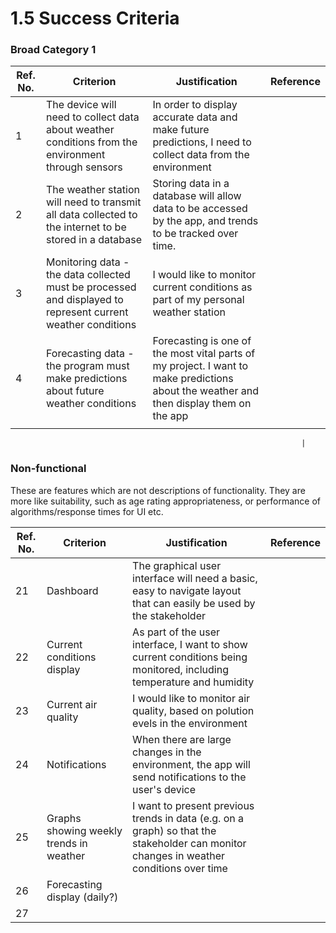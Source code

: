 # 1.5 Success Criteria

### Broad Category 1

| Ref. No. | Criterion                                                                                                    | Justification                                                                                                                           | Reference |
| -------- | ------------------------------------------------------------------------------------------------------------ | --------------------------------------------------------------------------------------------------------------------------------------- | --------- |
| 1        | The device will need to collect data about weather conditions from the environment through sensors           | In order to display accurate data and make future predictions, I need to collect data from the environment                              |           |
| 2        | The weather station will need to transmit all data collected to the internet to be stored in a database      | Storing data in a database will allow data to be accessed by the app, and trends to be tracked over time.                               |           |
| 3        | Monitoring data - the data collected must be processed and displayed to represent current weather conditions |  I would like to monitor current conditions as part of my personal weather station                                                      |           |
| 4        | Forecasting data - the program must make predictions about future weather conditions                         | Forecasting is one of the most vital parts of my project. I want to make predictions about the weather and then display them on the app |           |
|          |                                                                                                              |                                                                                                                                         |           |

```
                                                                 |
```



### Non-functional

These are features which are not descriptions of functionality. They are more like suitability, such as age rating appropriateness, or performance of algorithms/response times for UI etc.

| Ref. No. | Criterion                               | Justification                                                                                                                           | Reference |
| -------- | --------------------------------------- | --------------------------------------------------------------------------------------------------------------------------------------- | --------- |
| 21       | Dashboard                               | The graphical user interface will need a basic, easy to navigate layout that can easily be used by the stakeholder                      |           |
| 22       | Current conditions display              | As part of the user interface, I want to show current conditions being monitored, including temperature and humidity                    |           |
| 23       | Current air quality                     | I would like to monitor air quality, based on polution evels in the environment                                                         |           |
| 24       | Notifications                           | When there are large changes in the environment, the app will send notifications to the user's device                                   |           |
| 25       | Graphs showing weekly trends in weather | I want to present previous trends in data (e.g. on a graph) so that the stakeholder can monitor changes in weather conditions over time |           |
| 26       | Forecasting display (daily?)            |                                                                                                                                         |           |
| 27       |                                         |                                                                                                                                         |           |
